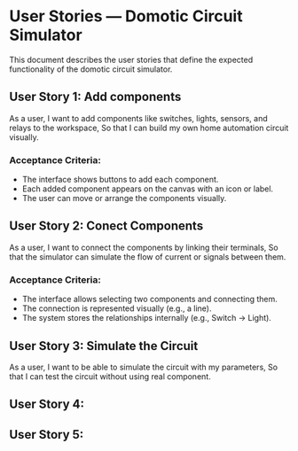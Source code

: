 # User Stories — Domotic Circuit Simulator

This document describes the user stories that define the expected functionality
of the domotic circuit simulator.

## User Story 1: Add components 

As a user,
I want to add components like switches, lights, sensors, and relays to the workspace,
So that I can build my own home automation circuit visually.

### Acceptance Criteria:

- The interface shows buttons to add each component.
- Each added component appears on the canvas with an icon or label.
- The user can move or arrange the components visually.

## User Story 2: Conect Components

As a user,
I want to connect the components by linking their terminals,
So that the simulator can simulate the flow of current or signals between them.

### Acceptance Criteria:

- The interface allows selecting two components and connecting them.
- The connection is represented visually (e.g., a line).
- The system stores the relationships internally (e.g., Switch → Light).
## User Story 3: Simulate the Circuit

As a user, 
I want to be able to simulate the circuit with my parameters,
So that I can test the circuit without using real component.

## User Story 4:

## User Story 5:


